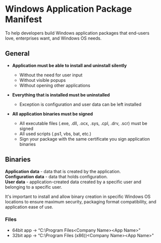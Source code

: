 # Windows Application Package Manifest
To help developers build Windows application packages that end-users love, enterprises want, and Windows OS needs.

## General

 - **Application must be able to install and uninstall silently**

   	 - Without the need for user input
   	 - Without visible popups
   	 - Without opening other applications
   	  
 - **Everything that is installed must be uninstalled**

   	 - Exception is configuration and user data can be left installed
  
 - **All application binaries must be signed**

  	 - All executable files (.exe, .dll, .ocx, .sys, .cpl, .drv, .scr) must be signed
   	 - All used scripts (.ps1, vbs, bat, etc.)
   	 - Sign your package with the same certificate you sign application binaries

## Binaries
**Application data** - data that is created by the application.  
**Configuration data** - data that holds configuration.  
**User data** - application-created data created by a specific user and belonging to a specific user.  

It's important to install and allow binary creation in specific Windows OS locations to ensure maximum security, packaging format compatibility, and application ease of use. 

### Files
  - 64bit app → “C:\Program Files\<Company Name>\<App Name>"
  - 32bit app → “C:\Program Files (x86))\<Company Name>\<App Name>"


